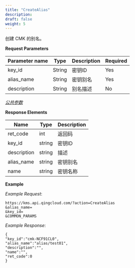 ```yaml
---
title: "CreateAlias"
description: 
draft: false
weight: 5
---
```


创建 CMK 的别名。

**Request Parameters**

| Parameter name | Type | Description | Required |
| --- | --- | --- | --- |
| key_id         | String | 密钥ID      | Yes      |
| alias_name | String | 密钥别名 | Yes |
| description | String | 别名描述 | No |

[_公共参数_](../../parameters/)

**Response Elements**

| Name | Type | Description |
| --- | --- | --- |
| ret_code | int  | 返回码      |
| key_id | string | 密钥ID |
| description | string | 描述 |
| alias_name | string | 密钥别名 |
| name | string | 密钥名称 |

**Example**

_Example Request_:

```
https://kms.api.qingcloud.com/?action=CreateAlias
&alias_name=
&key_id=
&COMMON_PARAMS
```

_Example Response_:

```
{
"key_id":"cmk-NCF91CL0",
"alias_name":"alias/test01",
"description":"",
"name":"",
"ret_code":0
}
```

